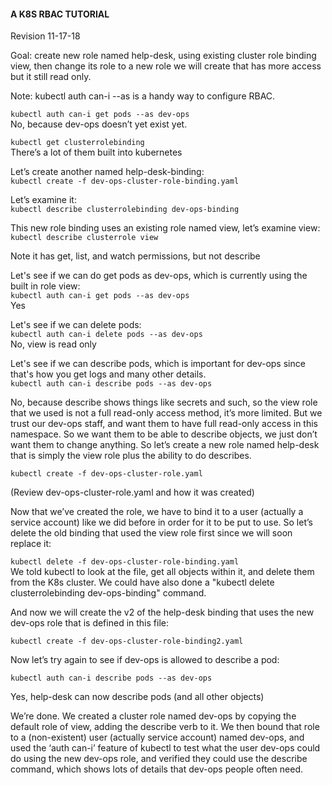 #### A K8S RBAC TUTORIAL
Revision 11-17-18 

Goal: create new role named help-desk, using existing cluster role binding view, then change its role to a new role we will create that has more access but it still read only.

Note: kubectl auth can-i <verb> <object> --as <object> is a handy way to configure RBAC.

`kubectl auth can-i get pods --as dev-ops`  
No, because dev-ops doesn’t yet exist yet. 

`kubectl get clusterrolebinding`  
There’s a lot of them built into kubernetes 

Let’s create another named help-desk-binding:   
`kubectl create -f dev-ops-cluster-role-binding.yaml`  

Let’s examine it:  
`kubectl describe clusterrolebinding dev-ops-binding`  

This new role binding uses an existing role named view, let’s examine view:  
`kubectl describe clusterrole view`  

Note it has get, list, and watch permissions, but not describe

Let's see if we can do get pods as dev-ops, which is currently using the built in role view:  
`kubectl auth can-i get pods --as dev-ops`  
Yes

Let's see if we can delete pods:  
`kubectl auth can-i delete pods --as dev-ops`  
No, view is  read only

Let's see if we can describe pods, which is important for dev-ops since that's how you get logs and many other details.  
`kubectl auth can-i describe pods --as dev-ops`  

No, because describe shows things like secrets and such, so the view role that we used is not a full read-only access method, it’s more limited. But we trust our dev-ops staff, and want them to have full read-only access in this namespace. So we want them to be able to describe objects, we just don’t want them to change anything. So let’s create a new role named help-desk that is simply the view role plus the ability to do describes.

`kubectl create -f dev-ops-cluster-role.yaml`  

(Review dev-ops-cluster-role.yaml and how it was created)

Now that we’ve created the role, we have to bind it to a user (actually a service account) like we did before in order for it to be put to use. So let’s delete the old binding that used the view role first since we will soon replace it:

`kubectl delete -f dev-ops-cluster-role-binding.yaml`  
We told kubectl to look at the file, get all objects within it, and delete them from the K8s cluster. We could have also done a "kubectl delete clusterrolebinding dev-ops-binding" command.

And now we will create the v2 of the help-desk binding that uses the new dev-ops role that is defined in this file:  

`kubectl create -f dev-ops-cluster-role-binding2.yaml`  

Now let’s try again to see if dev-ops is allowed to describe a pod:

`kubectl auth can-i describe pods --as dev-ops`  

Yes, help-desk can now describe pods (and all other objects)

We’re done. We created a cluster role named dev-ops by copying the default role of view,  adding the describe verb to it. We then bound that role to a (non-existent) user (actually service account) named dev-ops, and used the ‘auth can-i’ feature of kubectl to test what the user dev-ops could do using the new dev-ops role, and verified they could use the describe command, which shows lots of details that dev-ops people often need.  

